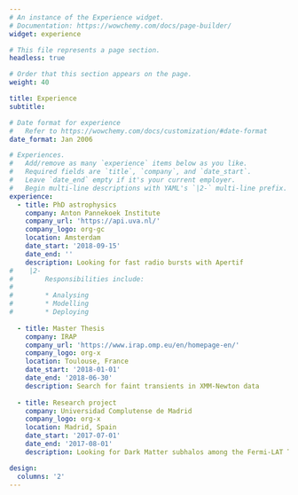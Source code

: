 ```yaml
---
# An instance of the Experience widget.
# Documentation: https://wowchemy.com/docs/page-builder/
widget: experience

# This file represents a page section.
headless: true

# Order that this section appears on the page.
weight: 40

title: Experience
subtitle:

# Date format for experience
#   Refer to https://wowchemy.com/docs/customization/#date-format
date_format: Jan 2006

# Experiences.
#   Add/remove as many `experience` items below as you like.
#   Required fields are `title`, `company`, and `date_start`.
#   Leave `date_end` empty if it's your current employer.
#   Begin multi-line descriptions with YAML's `|2-` multi-line prefix.
experience:
  - title: PhD astrophysics
    company: Anton Pannekoek Institute
    company_url: 'https://api.uva.nl/'
    company_logo: org-gc
    location: Amsterdam
    date_start: '2018-09-15'
    date_end: ''
    description: Looking for fast radio bursts with Apertif
#    |2-
#        Responsibilities include:
#        
#        * Analysing
#        * Modelling
#        * Deploying
        
  - title: Master Thesis
    company: IRAP
    company_url: 'https://www.irap.omp.eu/en/homepage-en/'
    company_logo: org-x
    location: Toulouse, France
    date_start: '2018-01-01'
    date_end: '2018-06-30'
    description: Search for faint transients in XMM-Newton data
    
  - title: Research project
    company: Universidad Complutense de Madrid
    company_logo: org-x
    location: Madrid, Spain
    date_start: '2017-07-01'
    date_end: '2017-08-01'
    description: Looking for Dark Matter subhalos among the Fermi-LAT Third Source catalog

design:
  columns: '2'
---
```

